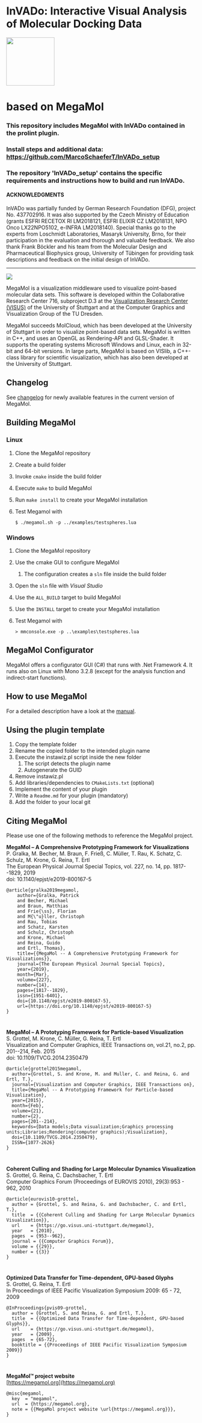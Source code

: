 # InVADo: Interactive Visual Analysis of Molecular Docking Data

<img src="InVADo.png" width="128" height="128" />

# based on MegaMol

### This repository includes MegaMol with InVADo contained in the prolint plugin.

### Install steps and additional data: https://github.com/MarcoSchaeferT/InVADo_setup

### The repository 'InVADo_setup' contains the specific requirements and instructions how to build and run InVADo.

#### ACKNOWLEDGMENTS

InVADo was partially funded by German Research Foundation (DFG), project No. 437702916. It was also supported by the Czech Ministry of Education (grants ESFRI RECETOX RI LM2018121, ESFRI ELIXIR CZ LM2018131, NPO Onco LX22NPO5102, e-INFRA LM2018140). Special thanks go to the experts from Loschmidt Laboratories, Masaryk University, Brno, for their participation in the evaluation and thorough and valuable feedback. We also thank Frank Böckler and his team from the Molecular Design and Pharmaceutical Biophysics group, University of Tübingen for providing task descriptions and feedback on the initial design of InVADo.

---

![](logo.png)

MegaMol is a visualization middleware used to visualize point-based molecular data sets. This software is developed within the ​Collaborative Research Center 716, subproject ​D.3 at the ​[Visualization Research Center (VISUS)](https://www.visus.uni-stuttgart.de/en) of the University of Stuttgart and at the ​Computer Graphics and Visualization Group of the TU Dresden.

MegaMol succeeds ​MolCloud, which has been developed at the University of Stuttgart in order to visualize point-based data sets. MegaMol is written in C++, and uses an OpenGL as Rendering-API and GLSL-Shader. It supports the operating systems Microsoft Windows and Linux, each in 32-bit and 64-bit versions. In large parts, MegaMol is based on VISlib, a C++-class library for scientific visualization, which has also been developed at the University of Stuttgart.

## Changelog

​See [changelog](https://github.com/UniStuttgart-VISUS/megamol/wiki/Changelog) for newly available features in the current version of MegaMol.

## Building MegaMol

### Linux

1.  Clone the MegaMol repository
2.  Create a build folder
3.  Invoke `cmake` inside the build folder
4.  Execute `make` to build MegaMol
5.  Run `make install` to create your MegaMol installation
6.  Test Megamol with

        $ ./megamol.sh -p ../examples/testspheres.lua

### Windows

1.  Clone the MegaMol repository
2.  Use the cmake GUI to configure MegaMol
    1. The configuration creates a `sln` file inside the build folder
3.  Open the `sln` file with _Visual Studio_
4.  Use the `ALL_BUILD` target to build MegaMol
5.  Use the `INSTALL` target to create your MegaMol installation
6.  Test Megamol with

        > mmconsole.exe -p ..\examples\testspheres.lua

## MegaMol Configurator

MegaMol offers a configurator GUI (C#) that runs with .Net Framework 4.
It runs also on Linux with Mono 3.2.8 (except for the analysis function and indirect-start functions).

## How to use MegaMol

For a detailed description have a look at the [manual](docs/manual.md).

## Using the plugin template

1. Copy the template folder
2. Rename the copied folder to the intended plugin name
3. Execute the instawiz.pl script inside the new folder
   1. The script detects the plugin name
   2. Autogenerate the GUID
4. Remove instawiz.pl
5. Add libraries/dependencies to `CMakeLists.txt` (optional)
6. Implement the content of your plugin
7. Write a `Readme.md` for your plugin (mandatory)
8. Add the folder to your local git

## Citing MegaMol

Please use one of the following methods to reference the MegaMol project.

**MegaMol – A Comprehensive Prototyping Framework for Visualizations**  
P. Gralka, M. Becher, M. Braun, F. Frieß, C. Müller, T. Rau, K. Schatz, C. Schulz, M. Krone, G. Reina, T. Ertl  
The European Physical Journal Special Topics, vol. 227, no. 14, pp. 1817--1829, 2019  
doi: 10.1140/epjst/e2019-800167-5

    @article{gralka2019megamol,
        author={Gralka, Patrick
        and Becher, Michael
        and Braun, Matthias
        and Frie{\ss}, Florian
        and M{\"u}ller, Christoph
        and Rau, Tobias
        and Schatz, Karsten
        and Schulz, Christoph
        and Krone, Michael
        and Reina, Guido
        and Ertl, Thomas},
        title={{MegaMol -- A Comprehensive Prototyping Framework for Visualizations}},
        journal={The European Physical Journal Special Topics},
        year={2019},
        month={Mar},
        volume={227},
        number={14},
        pages={1817--1829},
        issn={1951-6401},
        doi={10.1140/epjst/e2019-800167-5},
        url={https://doi.org/10.1140/epjst/e2019-800167-5}
    }

#

**MegaMol – A Prototyping Framework for Particle-based Visualization**  
S. Grottel, M. Krone, C. Müller, G. Reina, T. Ertl  
Visualization and Computer Graphics, IEEE Transactions on, vol.21, no.2, pp. 201--214, Feb. 2015  
doi: 10.1109/TVCG.2014.2350479

    @article{grottel2015megamol,
      author={Grottel, S. and Krone, M. and Muller, C. and Reina, G. and Ertl, T.},
      journal={Visualization and Computer Graphics, IEEE Transactions on},
      title={MegaMol -- A Prototyping Framework for Particle-based Visualization},
      year={2015},
      month={Feb},
      volume={21},
      number={2},
      pages={201--214},
      keywords={Data models;Data visualization;Graphics processing units;Libraries;Rendering(computer graphics);Visualization},
      doi={10.1109/TVCG.2014.2350479},
      ISSN={1077-2626}
    }

#

**Coherent Culling and Shading for Large Molecular Dynamics Visualization**  
S. Grottel, G. Reina, C. Dachsbacher, T. Ertl  
Computer Graphics Forum (Proceedings of EUROVIS 2010), 29(3):953 - 962, 2010

    @article{eurovis10-grottel,
      author = {Grottel, S. and Reina, G. and Dachsbacher, C. and Ertl, T.},
      title  = {{Coherent Culling and Shading for Large Molecular Dynamics Visualization}},
      url    = {https://go.visus.uni-stuttgart.de/megamol},
      year   = {2010},
      pages  = {953--962},
      journal = {{Computer Graphics Forum}},
      volume = {{29}},
      number = {{3}}
    }

#

**Optimized Data Transfer for Time-dependent, GPU-based Glyphs**  
S. Grottel, G. Reina, T. Ertl  
In Proceedings of IEEE Pacific Visualization Symposium 2009: 65 - 72, 2009

    @InProceedings{pvis09-grottel,
      author = {Grottel, S. and Reina, G. and Ertl, T.},
      title  = {{Optimized Data Transfer for Time-dependent, GPU-based Glyphs}},
      url    = {https://go.visus.uni-stuttgart.de/megamol},
      year   = {2009},
      pages  = {65-72},
      booktitle = {{Proceedings of IEEE Pacific Visualization Symposium 2009}}
    }

#

**MegaMol™ project website**  
[https://megamol.org](https://megamol.org)

    @misc{megamol,
      key  = "megamol",
      url  = {https://megamol.org},
      note = {{MegaMol project website \url{https://megamol.org}}},
    }

